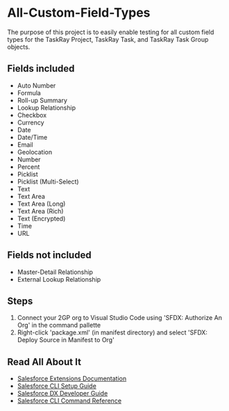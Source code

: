 # All-Custom-Field-Types

The purpose of this project is to easily enable testing for all custom field types for the TaskRay Project, TaskRay Task, and TaskRay Task Group objects.

## Fields included
- Auto Number
- Formula
- Roll-up Summary
- Lookup Relationship
- Checkbox
- Currency
- Date
- Date/Time
- Email
- Geolocation
- Number
- Percent
- Picklist
- Picklist (Multi-Select)
- Text
- Text Area
- Text Area (Long)
- Text Area (Rich)
- Text (Encrypted)
- Time
- URL

## Fields not included
- Master-Detail Relationship
- External Lookup Relationship

## Steps

1. Connect your 2GP org to Visual Studio Code using 'SFDX: Authorize An Org' in the command pallette
2. Right-click 'package.xml' (in manifest directory) and select 'SFDX: Deploy Source in Manifest to Org'

## Read All About It

- [Salesforce Extensions Documentation](https://developer.salesforce.com/tools/vscode/)
- [Salesforce CLI Setup Guide](https://developer.salesforce.com/docs/atlas.en-us.sfdx_setup.meta/sfdx_setup/sfdx_setup_intro.htm)
- [Salesforce DX Developer Guide](https://developer.salesforce.com/docs/atlas.en-us.sfdx_dev.meta/sfdx_dev/sfdx_dev_intro.htm)
- [Salesforce CLI Command Reference](https://developer.salesforce.com/docs/atlas.en-us.sfdx_cli_reference.meta/sfdx_cli_reference/cli_reference.htm)
